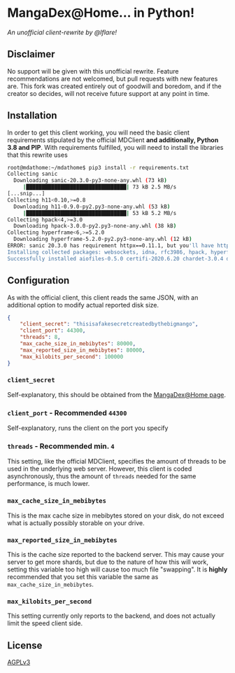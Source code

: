 # MangaDex@Home... in Python!
_An unofficial client-rewrite by @lflare!_

## Disclaimer
No support will be given with this unofficial rewrite. Feature recommendations are not welcomed, but pull requests with new features are. This fork was created entirely out of goodwill and boredom, and if the creator so decides, will not receive future support at any point in time.

## Installation
In order to get this client working, you will need the basic client requirements stipulated by the official MDClient **and additionally, Python 3.8 and PIP**. With requirements fulfilled, you will need to install the libraries that this rewrite uses

```bash
root@mdathome:~/mdathome$ pip3 install -r requirements.txt 
Collecting sanic
  Downloading sanic-20.3.0-py3-none-any.whl (73 kB)
     |████████████████████████████████| 73 kB 2.5 MB/s 
[...snip...]
Collecting h11<0.10,>=0.8
  Downloading h11-0.9.0-py2.py3-none-any.whl (53 kB)
     |████████████████████████████████| 53 kB 5.2 MB/s 
Collecting hpack<4,>=3.0
  Downloading hpack-3.0.0-py2.py3-none-any.whl (38 kB)
Collecting hyperframe<6,>=5.2.0
  Downloading hyperframe-5.2.0-py2.py3-none-any.whl (12 kB)
ERROR: sanic 20.3.0 has requirement httpx==0.11.1, but you'll have httpx 0.13.3 which is incompatible.
Installing collected packages: websockets, idna, rfc3986, hpack, hyperframe, h2, sniffio, h11, httpcore, hstspreload, chardet, certifi, httpx, multidict, httptools, ujson, uvloop, aiofiles, sanic, diskcache
Successfully installed aiofiles-0.5.0 certifi-2020.6.20 chardet-3.0.4 diskcache-4.1.0 h11-0.9.0 h2-3.2.0 hpack-3.0.0 hstspreload-2020.6.16 httpcore-0.9.1 httptools-0.1.1 httpx-0.13.3 hyperframe-5.2.0 idna-2.9 multidict-4.7.6 rfc3986-1.4.0 sanic-20.3.0 sniffio-1.1.0 ujson-3.0.0 uvloop-0.14.0 websockets-8.1
```

## Configuration
As with the official client, this client reads the same JSON, with an additional option to modify actual reported disk size.

```json
{
    "client_secret": "thisisafakesecretcreatedbythebigmango",
    "client_port": 44300,
    "threads": 8,
    "max_cache_size_in_mebibytes": 80000,
    "max_reported_size_in_mebibytes": 80000,
    "max_kilobits_per_second": 100000
}
```

### `client_secret`
Self-explanatory, this should be obtained from the [MangaDex@Home page](https://mangadex.org/md_at_home).

### `client_port` - Recommended `44300`
Self-explanatory, runs the client on the port you specify

### `threads` - Recommended min. `4`
This setting, like the official MDClient, specifies the amount of threads to be used in the underlying web server. However, this client is coded asynchronously, thus the amount of `threads` needed for the same performance, is much lower.

### `max_cache_size_in_mebibytes`
This is the max cache size in mebibytes stored on your disk, do not exceed what is actually possibly storable on your drive.

### `max_reported_size_in_mebibytes`
This is the cache size reported to the backend server. This may cause your server to get more shards, but due to the nature of how this will work, setting this variable too high will cause too much file "swapping". It is **highly** recommended that you set this variable the same as `max_cache_size_in_mebibytes`.

### `max_kilobits_per_second`
This setting currently only reports to the backend, and does not actually limit the speed client side.

## License
[AGPLv3](https://choosealicense.com/licenses/agpl-3.0/)
